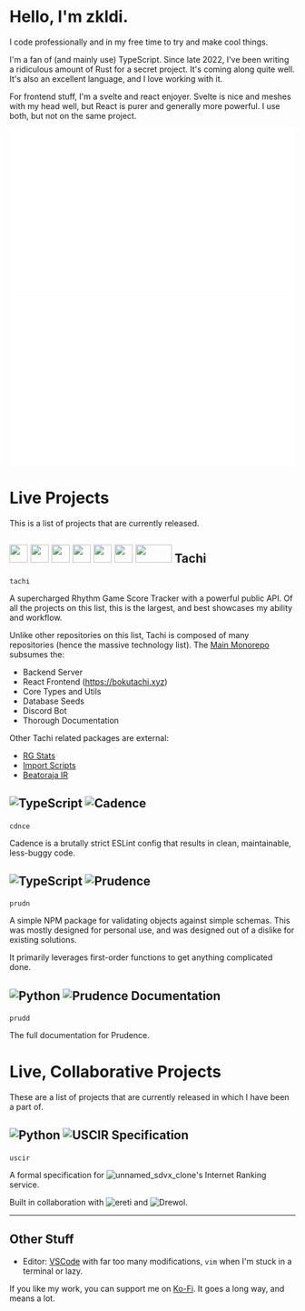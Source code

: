 # Hello, I'm zkldi.

I code professionally and in my free time to try and make cool things.

I'm a fan of (and mainly use) TypeScript. Since late 2022, I've been writing a ridiculous amount of Rust for a secret project. It's coming along quite well. It's also an excellent language, and I love working with it.

For frontend stuff, I'm a svelte and react enjoyer. Svelte is nice and meshes with my head well, but React is purer and generally more powerful. I use both, but not on the same project.

![](https://github.com/zkldi/github-stats/blob/master/generated/overview.svg)
![](https://github.com/zkldi/github-stats/blob/master/generated/languages.svg)

# Live Projects

This is a list of projects that are currently released.

## <img src=https://cdn.svgporn.com/logos/typescript-icon.svg width=32 height=32 /> <img src=https://cdn.svgporn.com/logos/svelte-icon.svg width=32 height=32 /> <img src=https://cdn.svgporn.com/logos/java.svg width=32 height=32 /> <img src=https://cdn.svgporn.com/logos/redis.svg width=32 height=32 /> <img src=https://cdn.svgporn.com/logos/esbuild.svg width=32 height=32 /> <img src=https://cdn.svgporn.com/logos/react.svg width=32 height=32 /> <img src=https://cdn.svgporn.com/logos/mongodb.svg width=64 height=32 /> Tachi
`tachi`

A supercharged Rhythm Game Score Tracker with a powerful public API. Of all the projects on this list, this is the largest, and best showcases my ability and workflow.

Unlike other repositories on this list, Tachi is composed of many repositories (hence the massive technology list).
The [Main Monorepo](https://github.com/tng-dev/Tachi) subsumes the:
- Backend Server
- React Frontend (https://bokutachi.xyz)
- Core Types and Utils
- Database Seeds
- Discord Bot
- Thorough Documentation

Other Tachi related packages are external:
- [RG Stats](https://github.com/tng-dev/rg-stats)
- [Import Scripts](https://github.com/tng-dev/tachi-import-scripts)
- [Beatoraja IR](https://github.com/tng-dev/tachi-beatoraja-ir)

## ![TypeScript](https://raw.githubusercontent.com/abranhe/programming-languages-logos/master/src/typescript/typescript_32x32.png) ![Cadence](https://github.com/CadenceJS/Cadence)
`cdnce`

Cadence is a brutally strict ESLint config that results in clean, maintainable, less-buggy code.

## ![TypeScript](https://raw.githubusercontent.com/abranhe/programming-languages-logos/master/src/typescript/typescript_32x32.png) ![Prudence](https://github.com/zkldi/Prudence)
`prudn`

A simple NPM package for validating objects against simple schemas. This was mostly designed for personal use, and was designed out of a dislike for existing solutions.

It primarily leverages first-order functions to get anything complicated done.

## ![Python](https://raw.githubusercontent.com/abranhe/programming-languages-logos/master/src/python/python_32x32.png) ![Prudence Documentation](https://github.com/zkldi/prudence-docs)
`prudd`

The full documentation for Prudence.

# Live, Collaborative Projects

These are a list of projects that are currently released in which I have been a part of.

## ![Python](https://raw.githubusercontent.com/abranhe/programming-languages-logos/master/src/python/python_32x32.png) ![USCIR Specification](https://github.com/zkldi/uscir-spec)
`uscir`

A formal specification for ![unnamed_sdvx_clone](https://github.com/Drewol/unnamed_sdvx_clone)'s Internet Ranking service.

Built in collaboration with ![ereti](https://github.com/ereti) and ![Drewol](https://github.com/Drewol).

*****

## Other Stuff

- Editor: [VSCode](https://github.com/microsoft/vscode) with far too many modifications, `vim` when I'm stuck in a terminal or lazy.

If you like my work, you can support me on [Ko-Fi](https://ko-fi.com/zkldi). It goes a long way, and means a lot.
